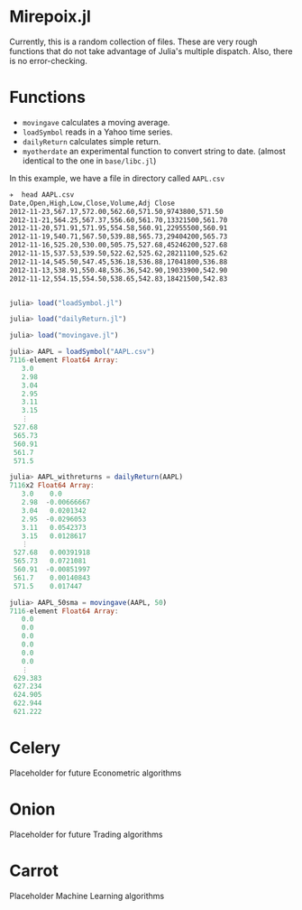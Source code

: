 Mirepoix.jl
=========

Currently, this is a random collection of files. These are very
rough functions that do not take advantage of Julia's multiple
dispatch. Also, there is no error-checking.

# Functions

* `movingave` calculates a moving average.
* `loadSymbol` reads in a Yahoo time series. 
* `dailyReturn` calculates simple return. 
* `myotherdate` an experimental function to convert string to date. (almost identical to the one in `base/libc.jl`)

In this example, we have a file in directory called `AAPL.csv`

```bash
✈  head AAPL.csv 
Date,Open,High,Low,Close,Volume,Adj Close
2012-11-23,567.17,572.00,562.60,571.50,9743800,571.50
2012-11-21,564.25,567.37,556.60,561.70,13321500,561.70
2012-11-20,571.91,571.95,554.58,560.91,22955500,560.91
2012-11-19,540.71,567.50,539.88,565.73,29404200,565.73
2012-11-16,525.20,530.00,505.75,527.68,45246200,527.68
2012-11-15,537.53,539.50,522.62,525.62,28211100,525.62
2012-11-14,545.50,547.45,536.18,536.88,17041800,536.88
2012-11-13,538.91,550.48,536.36,542.90,19033900,542.90
2012-11-12,554.15,554.50,538.65,542.83,18421500,542.83
```

```julia

julia> load("loadSymbol.jl")

julia> load("dailyReturn.jl")

julia> load("movingave.jl")

julia> AAPL = loadSymbol("AAPL.csv")
7116-element Float64 Array:
   3.0 
   2.98
   3.04
   2.95
   3.11
   3.15
   ⋮   
 527.68
 565.73
 560.91
 561.7 
 571.5 

julia> AAPL_withreturns = dailyReturn(AAPL)
7116x2 Float64 Array:
   3.0    0.0       
   2.98  -0.00666667
   3.04   0.0201342 
   2.95  -0.0296053 
   3.11   0.0542373 
   3.15   0.0128617 
   ⋮                
 527.68   0.00391918
 565.73   0.0721081 
 560.91  -0.00851997
 561.7    0.00140843
 571.5    0.017447 

julia> AAPL_50sma = movingave(AAPL, 50)
7116-element Float64 Array:
   0.0  
   0.0  
   0.0  
   0.0  
   0.0  
   0.0  
   ⋮    
 629.383
 627.234
 624.905
 622.944
 621.222
```
# Celery

Placeholder for future Econometric algorithms

# Onion

Placeholder for future Trading algorithms

# Carrot 

Placeholder Machine Learning algorithms 
